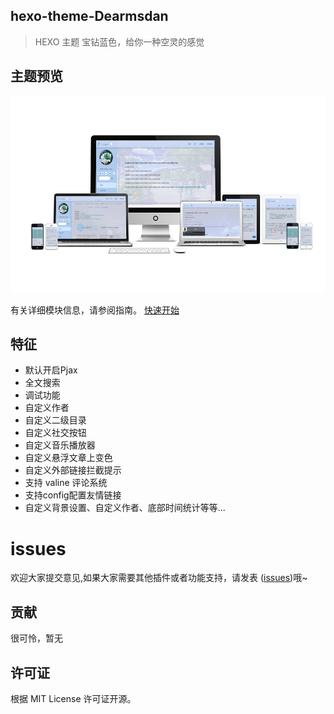 ## hexo-theme-Dearmsdan

> HEXO 主题 宝钻蓝色，给你一种空灵的感觉

## 主题预览

![dear](_media/dearmsdan.png)

有关详细模块信息，请参阅指南。 [快速开始](quickstart.md) 



## 特征

- 默认开启Pjax
- 全文搜索
- 调试功能
- 自定义作者
- 自定义二级目录
- 自定义社交按钮
- 自定义音乐播放器
- 自定义悬浮文章上变色
- 自定义外部链接拦截提示
- 支持 valine 评论系统
- 支持config配置友情链接
- 自定义背景设置、自定义作者、底部时间统计等等...

# issues

欢迎大家提交意见,如果大家需要其他插件或者功能支持，请发表 ([issues](https://github.com/ZHD99/hexo-theme-dearmsdan/issues))哦~

##  贡献

很可怜，暂无

## 许可证

根据 MIT License 许可证开源。
